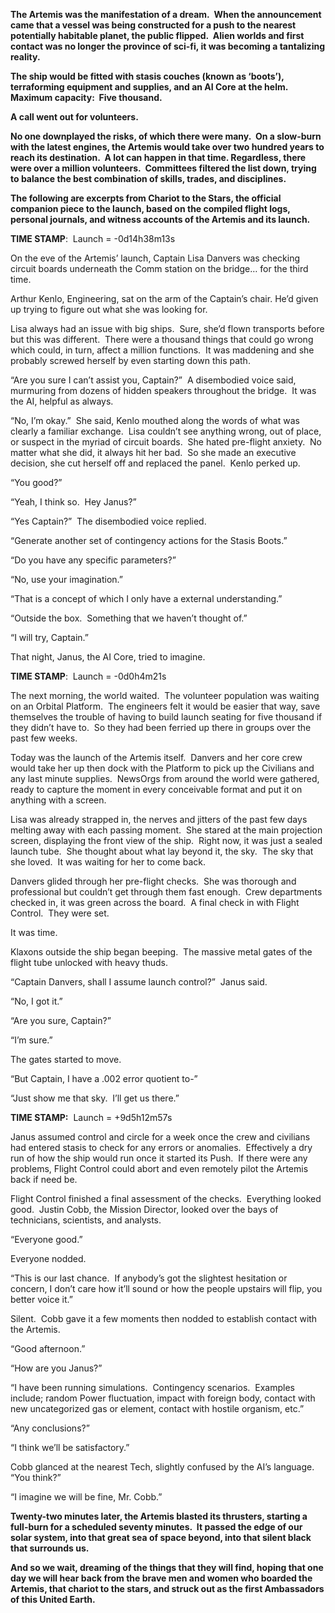 **The Artemis was the manifestation of a dream.  When the announcement came that a vessel was being constructed for a push to the nearest potentially habitable planet, the public flipped.  Alien worlds and first contact was no longer the province of sci-fi, it was becoming a tantalizing reality.**

**The ship would be fitted with stasis couches (known as ‘boots’), terraforming equipment and supplies, and an AI Core at the helm.  Maximum capacity:  Five thousand.**

**A call went out for volunteers.**

**No one downplayed the risks, of which there were many.  On a slow-burn with the latest engines, the Artemis would take over two hundred years to reach its destination.  A lot can happen in that time. Regardless, there were over a million volunteers.  Committees filtered the list down, trying to balance the best combination of skills, trades, and disciplines.**

**The following are excerpts from Chariot to the Stars, the official companion piece to the launch, based on the compiled flight logs, personal journals, and witness accounts of the Artemis and its launch.**

**TIME STAMP**:  Launch = -0d14h38m13s

On the eve of the Artemis’ launch, Captain Lisa Danvers was checking circuit boards underneath the Comm station on the bridge… for the third time.

Arthur Kenlo, Engineering, sat on the arm of the Captain’s chair. He’d given up trying to figure out what she was looking for.

Lisa always had an issue with big ships.  Sure, she’d flown transports before but this was different.  There were a thousand things that could go wrong which could, in turn, affect a million functions.  It was maddening and she probably screwed herself by even starting down this path.

“Are you sure I can’t assist you, Captain?”  A disembodied voice said, murmuring from dozens of hidden speakers throughout the bridge.  It was the AI, helpful as always.

“No, I’m okay.”  She said, Kenlo mouthed along the words of what was clearly a familiar exchange.  Lisa couldn’t see anything wrong, out of place, or suspect in the myriad of circuit boards.  She hated pre-flight anxiety.  No matter what she did, it always hit her bad.  So she made an executive decision, she cut herself off and replaced the panel.  Kenlo perked up.

“You good?”

“Yeah, I think so.  Hey Janus?”

“Yes Captain?”  The disembodied voice replied.

“Generate another set of contingency actions for the Stasis Boots.”

“Do you have any specific parameters?”

“No, use your imagination.”

“That is a concept of which I only have a external understanding.”

“Outside the box.  Something that we haven’t thought of.”

“I will try, Captain.”

That night, Janus, the AI Core, tried to imagine.

**TIME STAMP**:  Launch = -0d0h4m21s

The next morning, the world waited.  The volunteer population was waiting on an Orbital Platform.  The engineers felt it would be easier that way, save themselves the trouble of having to build launch seating for five thousand if they didn’t have to.  So they had been ferried up there in groups over the past few weeks.

Today was the launch of the Artemis itself.  Danvers and her core crew would take her up then dock with the Platform to pick up the Civilians and any last minute supplies.  NewsOrgs from around the world were gathered, ready to capture the moment in every conceivable format and put it on anything with a screen.

Lisa was already strapped in, the nerves and jitters of the past few days melting away with each passing moment.  She stared at the main projection screen, displaying the front view of the ship.  Right now, it was just a sealed launch tube.  She thought about what lay beyond it, the sky.  The sky that she loved.  It was waiting for her to come back.

Danvers glided through her pre-flight checks.  She was thorough and professional but couldn’t get through them fast enough.  Crew departments checked in, it was green across the board.  A final check in with Flight Control.  They were set.

It was time.

Klaxons outside the ship began beeping.  The massive metal gates of the flight tube unlocked with heavy thuds.

“Captain Danvers, shall I assume launch control?”  Janus said.

“No, I got it.”

“Are you sure, Captain?”

“I’m sure.”

The gates started to move.

“But Captain, I have a .002 error quotient to-”

“Just show me that sky.  I’ll get us there.”

**TIME STAMP:**  Launch = +9d5h12m57s

Janus assumed control and circle for a week once the crew and civilians had entered stasis to check for any errors or anomalies.  Effectively a dry run of how the ship would run once it started its Push.  If there were any problems, Flight Control could abort and even remotely pilot the Artemis back if need be.

Flight Control finished a final assessment of the checks.  Everything looked good.  Justin Cobb, the Mission Director, looked over the bays of technicians, scientists, and analysts.

“Everyone good.”

Everyone nodded.

“This is our last chance.  If anybody’s got the slightest hesitation or concern, I don’t care how it’ll sound or how the people upstairs will flip, you better voice it.”

Silent.  Cobb gave it a few moments then nodded to establish contact with the Artemis.

“Good afternoon.”

“How are you Janus?”

“I have been running simulations.  Contingency scenarios.  Examples include; random Power fluctuation, impact with foreign body, contact with new uncategorized gas or element, contact with hostile organism, etc.”

“Any conclusions?”

“I think we’ll be satisfactory.”

Cobb glanced at the nearest Tech, slightly confused by the AI’s language.  “You think?”

“I imagine we will be fine, Mr. Cobb.”

**Twenty-two minutes later, the Artemis blasted its thrusters, starting a full-burn for a scheduled seventy minutes.  It passed the edge of our solar system, into that great sea of space beyond, into that silent black that surrounds us.** 

**And so we wait, dreaming of the things that they will find, hoping that one day we will hear back from the brave men and women who boarded the Artemis, that chariot to the stars, and struck out as the first Ambassadors of this United Earth.**